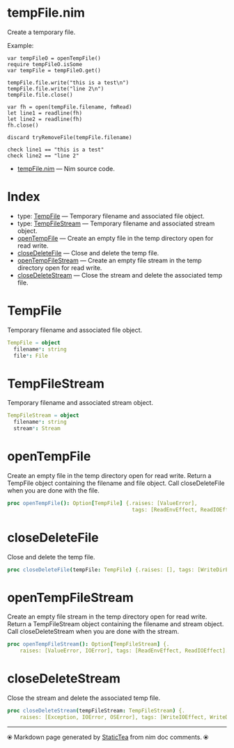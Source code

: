 # tempFile.nim

Create a temporary file.

Example:
~~~
var tempFileO = openTempFile()
require tempFileO.isSome
var tempFile = tempFileO.get()

tempFile.file.write("this is a test\n")
tempFile.file.write("line 2\n")
tempFile.file.close()

var fh = open(tempFile.filename, fmRead)
let line1 = readline(fh)
let line2 = readline(fh)
fh.close()

discard tryRemoveFile(tempFile.filename)

check line1 == "this is a test"
check line2 == "line 2"
~~~

* [tempFile.nim](../src/tempFile.nim) &mdash; Nim source code.
# Index

* type: [TempFile](#tempfile) &mdash; Temporary filename and associated file object.
* type: [TempFileStream](#tempfilestream) &mdash; Temporary filename and associated stream object.
* [openTempFile](#opentempfile) &mdash; Create an empty file in the temp directory open for read write.
* [closeDeleteFile](#closedeletefile) &mdash; Close and delete the temp file.
* [openTempFileStream](#opentempfilestream) &mdash; Create an empty file stream in the temp directory open for read write.
* [closeDeleteStream](#closedeletestream) &mdash; Close the stream and delete the associated temp file.

# TempFile

Temporary filename and associated file object.

```nim
TempFile = object
  filename*: string
  file*: File

```

# TempFileStream

Temporary filename and associated stream object.

```nim
TempFileStream = object
  filename*: string
  stream*: Stream

```

# openTempFile

Create an empty file in the temp directory open for read write. Return a TempFile object containing the filename and file object.  Call closeDeleteFile when you are done with the file.

```nim
proc openTempFile(): Option[TempFile] {.raises: [ValueError],
                                        tags: [ReadEnvEffect, ReadIOEffect].}
```

# closeDeleteFile

Close and delete the temp file.

```nim
proc closeDeleteFile(tempFile: TempFile) {.raises: [], tags: [WriteDirEffect].}
```

# openTempFileStream

Create an empty file stream in the temp directory open for read write. Return a TempFileStream object containing the filename and stream object.  Call closeDeleteStream when you are done with the stream.

```nim
proc openTempFileStream(): Option[TempFileStream] {.
    raises: [ValueError, IOError], tags: [ReadEnvEffect, ReadIOEffect].}
```

# closeDeleteStream

Close the stream and delete the associated temp file.

```nim
proc closeDeleteStream(tempFileStream: TempFileStream) {.
    raises: [Exception, IOError, OSError], tags: [WriteIOEffect, WriteDirEffect].}
```


---
⦿ Markdown page generated by [StaticTea](https://github.com/flenniken/statictea/) from nim doc comments. ⦿
